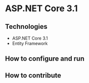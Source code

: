 # ASP.NET Core 3.1
## Technologies
- ASP.NET Core 3.1
- Entity Framework
## How to configure and run
## How to contribute